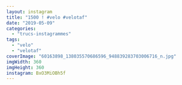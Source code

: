 ```yaml
---
layout: instagram
title: "1500 ! #velo #velotaf"
date: "2019-05-09"
categories: 
  - "trucs-instagrammes"
tags: 
  - "velo"
  - "velotaf"
coverImage: "60163898_138035570686596_948839283703006716_n.jpg"
imgWidth: 360
imgHeight: 360
instagram: BxO3MiOBh5f
---
```


